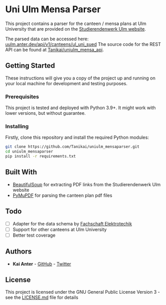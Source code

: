 # Uni Ulm Mensa Parser

This project contains a parser for the canteen / mensa plans at
Ulm University that are provided on the
[Studierendenwerk Ulm website](https://studierendenwerk-ulm.de/essen-trinken/speiseplaene/).

The parsed data can be accessed here:
[uulm.anter.dev/api/v1/canteens/ul_uni_sued](https://uulm.anter.dev/api/v1/canteens/ul_uni_sued)
The source code for the REST API can be found at [Tanikai/uniulm_mensa_api](https://github.com/Tanikai/uniulm_mensa_api).

## Getting Started

These instructions will give you a copy of the project up and running on
your local machine for development and testing purposes.

### Prerequisites

This project is tested and deployed with Python 3.9+. It might work with lower
versions, but without guarantee.

### Installing

Firstly, clone this repository and install the required Python modules:

```sh
git clone https://github.com/Tanikai/uniulm_mensaparser.git
cd uniulm_mensaparser
pip install -r requirements.txt
```

## Built With

- [BeautifulSoup](https://www.crummy.com/software/BeautifulSoup/) for 
  extracting PDF links from the Studierendenwerk Ulm website
- [PyMuPDF](https://github.com/pymupdf/PyMuPDF) for parsing the canteen plan
  pdf files

## Todo

- [ ] Adapter for the data schema by [Fachschaft Elektrotechik](https://mensaplan.fs-et.de/data/mensaplan.json)
- [ ] Support for other canteens at Ulm University
- [ ] Better test coverage

## Authors

- **Kai Anter** - [GitHub](https://github.com/Tanikai) - [Twitter](https://twitter.com/tanikai29)

## License

This project is licensed under the GNU General Public License Version 3 - see
the [LICENSE.md](LICENSE.md) file for details
